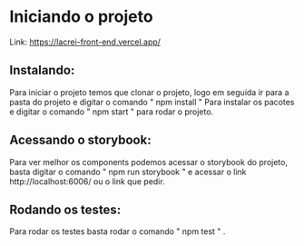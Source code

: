 # Iniciando o projeto

Link: https://lacrei-front-end.vercel.app/

## Instalando:

Para iniciar o projeto temos que clonar o projeto, logo em seguida ir para a pasta do projeto e digitar o comando " npm install " Para instalar os pacotes e digitar o comando " npm start " para rodar o projeto.

## Acessando o storybook:

Para ver melhor os components podemos acessar o storybook do projeto, basta digitar o comando " npm run storybook " e acessar o link http://localhost:6006/ ou o link que pedir.

## Rodando os testes:

Para rodar os testes basta rodar o comando " npm test " .

